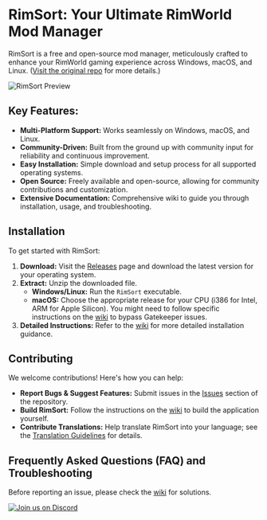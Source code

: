 # RimSort: Your Ultimate RimWorld Mod Manager

RimSort is a free and open-source mod manager, meticulously crafted to enhance your RimWorld gaming experience across Windows, macOS, and Linux.  ([Visit the original repo](https://github.com/RimSort/RimSort) for more details.)

![RimSort Preview](./docs/rimsort_preview.png)

## Key Features:

*   **Multi-Platform Support:** Works seamlessly on Windows, macOS, and Linux.
*   **Community-Driven:** Built from the ground up with community input for reliability and continuous improvement.
*   **Easy Installation:** Simple download and setup process for all supported operating systems.
*   **Open Source:** Freely available and open-source, allowing for community contributions and customization.
*   **Extensive Documentation:** Comprehensive wiki to guide you through installation, usage, and troubleshooting.

## Installation

To get started with RimSort:

1.  **Download:** Visit the [Releases](https://github.com/RimSort/RimSort/releases) page and download the latest version for your operating system.
2.  **Extract:** Unzip the downloaded file.
    *   **Windows/Linux:** Run the `RimSort` executable.
    *   **macOS:** Choose the appropriate release for your CPU (i386 for Intel, ARM for Apple Silicon). You might need to follow specific instructions on the [wiki](https://rimsort.github.io/RimSort/user-guide/downloading-and-installing#macos) to bypass Gatekeeper issues.
3.  **Detailed Instructions:** Refer to the [wiki](https://rimsort.github.io/RimSort/) for more detailed installation guidance.

## Contributing

We welcome contributions!  Here's how you can help:

*   **Report Bugs & Suggest Features:**  Submit issues in the [Issues](https://github.com/RimSort/RimSort/issues) section of the repository.
*   **Build RimSort:** Follow the instructions on the [wiki](https://rimsort.github.io/RimSort/) to build the application yourself.
*   **Contribute Translations:** Help translate RimSort into your language;  see the [Translation Guidelines](https://rimsort.github.io/RimSort/development-guide/translation-guidelines) for details.

## Frequently Asked Questions (FAQ) and Troubleshooting

Before reporting an issue, please check the [wiki](https://rimsort.github.io/RimSort/) for solutions.

[![Join us on Discord](https://github-production-user-asset-6210df.s3.amazonaws.com/2766946/248529301-486f4f8c-fed5-4fe1-832f-6461b7ce3a55.png)](https://discord.gg/aV7g69JmR2)